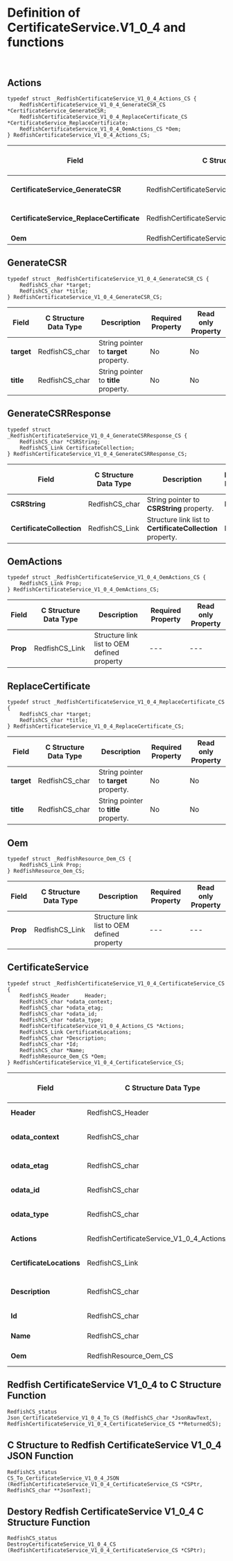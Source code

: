 # Definition of CertificateService.V1_0_4 and functions<br><br>

## Actions
    typedef struct _RedfishCertificateService_V1_0_4_Actions_CS {
        RedfishCertificateService_V1_0_4_GenerateCSR_CS *CertificateService_GenerateCSR;
        RedfishCertificateService_V1_0_4_ReplaceCertificate_CS *CertificateService_ReplaceCertificate;
        RedfishCertificateService_V1_0_4_OemActions_CS *Oem;
    } RedfishCertificateService_V1_0_4_Actions_CS;

|Field |C Structure Data Type|Description |Required Property|Read only Property
| ---  | --- | --- | --- | ---
|**CertificateService_GenerateCSR**|RedfishCertificateService_V1_0_4_GenerateCSR_CS| Structure points to **#CertificateService.GenerateCSR** property.| No| No
|**CertificateService_ReplaceCertificate**|RedfishCertificateService_V1_0_4_ReplaceCertificate_CS| Structure points to **#CertificateService.ReplaceCertificate** property.| No| No
|**Oem**|RedfishCertificateService_V1_0_4_OemActions_CS| Structure points to **Oem** property.| No| No


## GenerateCSR
    typedef struct _RedfishCertificateService_V1_0_4_GenerateCSR_CS {
        RedfishCS_char *target;
        RedfishCS_char *title;
    } RedfishCertificateService_V1_0_4_GenerateCSR_CS;

|Field |C Structure Data Type|Description |Required Property|Read only Property
| ---  | --- | --- | --- | ---
|**target**|RedfishCS_char| String pointer to **target** property.| No| No
|**title**|RedfishCS_char| String pointer to **title** property.| No| No


## GenerateCSRResponse
    typedef struct _RedfishCertificateService_V1_0_4_GenerateCSRResponse_CS {
        RedfishCS_char *CSRString;
        RedfishCS_Link CertificateCollection;
    } RedfishCertificateService_V1_0_4_GenerateCSRResponse_CS;

|Field |C Structure Data Type|Description |Required Property|Read only Property
| ---  | --- | --- | --- | ---
|**CSRString**|RedfishCS_char| String pointer to **CSRString** property.| No| Yes
|**CertificateCollection**|RedfishCS_Link| Structure link list to **CertificateCollection** property.| No| Yes


## OemActions
    typedef struct _RedfishCertificateService_V1_0_4_OemActions_CS {
        RedfishCS_Link Prop;
    } RedfishCertificateService_V1_0_4_OemActions_CS;

|Field |C Structure Data Type|Description |Required Property|Read only Property
| ---  | --- | --- | --- | ---
|**Prop**|RedfishCS_Link| Structure link list to OEM defined property| ---| ---


## ReplaceCertificate
    typedef struct _RedfishCertificateService_V1_0_4_ReplaceCertificate_CS {
        RedfishCS_char *target;
        RedfishCS_char *title;
    } RedfishCertificateService_V1_0_4_ReplaceCertificate_CS;

|Field |C Structure Data Type|Description |Required Property|Read only Property
| ---  | --- | --- | --- | ---
|**target**|RedfishCS_char| String pointer to **target** property.| No| No
|**title**|RedfishCS_char| String pointer to **title** property.| No| No


## Oem
    typedef struct _RedfishResource_Oem_CS {
        RedfishCS_Link Prop;
    } RedfishResource_Oem_CS;

|Field |C Structure Data Type|Description |Required Property|Read only Property
| ---  | --- | --- | --- | ---
|**Prop**|RedfishCS_Link| Structure link list to OEM defined property| ---| ---


## CertificateService
    typedef struct _RedfishCertificateService_V1_0_4_CertificateService_CS {
        RedfishCS_Header     Header;
        RedfishCS_char *odata_context;
        RedfishCS_char *odata_etag;
        RedfishCS_char *odata_id;
        RedfishCS_char *odata_type;
        RedfishCertificateService_V1_0_4_Actions_CS *Actions;
        RedfishCS_Link CertificateLocations;
        RedfishCS_char *Description;
        RedfishCS_char *Id;
        RedfishCS_char *Name;
        RedfishResource_Oem_CS *Oem;
    } RedfishCertificateService_V1_0_4_CertificateService_CS;

|Field |C Structure Data Type|Description |Required Property|Read only Property
| ---  | --- | --- | --- | ---
|**Header**|RedfishCS_Header|Redfish C structure header|---|---
|**odata_context**|RedfishCS_char| String pointer to **@odata.context** property.| No| No
|**odata_etag**|RedfishCS_char| String pointer to **@odata.etag** property.| No| No
|**odata_id**|RedfishCS_char| String pointer to **@odata.id** property.| Yes| No
|**odata_type**|RedfishCS_char| String pointer to **@odata.type** property.| Yes| No
|**Actions**|RedfishCertificateService_V1_0_4_Actions_CS| Structure points to **Actions** property.| No| No
|**CertificateLocations**|RedfishCS_Link| Structure link list to **CertificateLocations** property.| No| Yes
|**Description**|RedfishCS_char| String pointer to **Description** property.| No| Yes
|**Id**|RedfishCS_char| String pointer to **Id** property.| Yes| Yes
|**Name**|RedfishCS_char| String pointer to **Name** property.| Yes| Yes
|**Oem**|RedfishResource_Oem_CS| Structure points to **Oem** property.| No| No
## Redfish CertificateService V1_0_4 to C Structure Function
    RedfishCS_status
    Json_CertificateService_V1_0_4_To_CS (RedfishCS_char *JsonRawText, RedfishCertificateService_V1_0_4_CertificateService_CS **ReturnedCS);

## C Structure to Redfish CertificateService V1_0_4 JSON Function
    RedfishCS_status
    CS_To_CertificateService_V1_0_4_JSON (RedfishCertificateService_V1_0_4_CertificateService_CS *CSPtr, RedfishCS_char **JsonText);

## Destory Redfish CertificateService V1_0_4 C Structure Function
    RedfishCS_status
    DestroyCertificateService_V1_0_4_CS (RedfishCertificateService_V1_0_4_CertificateService_CS *CSPtr);

